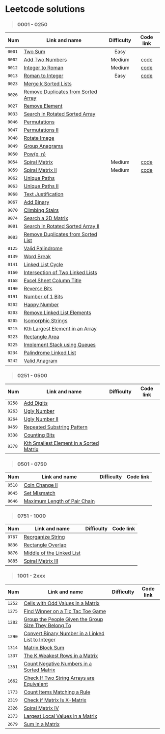 # Leetcode solutions

> ### 0001 - 0250
 Num | Link and name | Difficulty | Code link
 --- | --- | :---: | :---:
`0001` | [Two Sum](https://leetcode.com/problems/two-sum/) | Easy |
`0002` | [Add Two Numbers](https://leetcode.com/problems/add-two-numbers/) | Medium | [code](https://github.com/Gh0stikLab/Leetcode/blob/main/0001%20-%200250/0002.py)
`0012` | [Integer to Roman](https://leetcode.com/problems/integer-to-roman/) | Medium | [code](https://github.com/Gh0stikLab/Leetcode/blob/main/0001%20-%200250/0012.py)
`0013` | [Roman to Integer](https://leetcode.com/problems/roman-to-integer/) | Easy | [code](https://github.com/Gh0stikLab/Leetcode/blob/main/0001%20-%200250/0013.py)
`0023` | [Merge k Sorted Lists](https://leetcode.com/problems/merge-k-sorted-lists/) |
`0026` | [Remove Duplicates from Sorted Array](https://leetcode.com/problems/remove-duplicates-from-sorted-array/)
`0027` | [Remove Element](https://leetcode.com/problems/remove-element/) |
`0033` | [Search in Rotated Sorted Array](https://leetcode.com/problems/search-in-rotated-sorted-array/) |
`0046` | [Permutations](https://leetcode.com/problems/permutations/) |
`0047` | [Permutations II](https://leetcode.com/problems/permutations-ii/) |
`0048` | [Rotate Image](https://leetcode.com/problems/rotate-image/) |
`0049` | [Group Anagrams](https://leetcode.com/problems/group-anagrams/) |
`0050` | [Pow(x, n)](https://leetcode.com/problems/powx-n/)
`0054` | [Spiral Matrix](https://leetcode.com/problems/spiral-matrix/) | Medium | [code](https://github.com/Gh0stikLab/Leetcode/blob/main/0001%20-%200250/0054.py)
`0059` | [Spiral Matrix II](https://leetcode.com/problems/spiral-matrix-ii/) | Medium | [code](https://github.com/Gh0stikLab/Leetcode/blob/main/0001%20-%200250/0059.py)
`0062` | [Unique Paths](https://leetcode.com/problems/unique-paths/)
`0063` | [Unique Paths II](https://leetcode.com/problems/unique-paths-ii/)
`0068` | [Text Justification](https://leetcode.com/problems/text-justification/)
`0067` | [Add Binary](https://leetcode.com/problems/add-binary/)
`0070` | [Climbing Stairs](https://leetcode.com/problems/climbing-stairs/)
`0074` | [Search a 2D Matrix](https://leetcode.com/problems/search-a-2d-matrix/)
`0081` | [Search in Rotated Sorted Array II](https://leetcode.com/problems/search-in-rotated-sorted-array-ii/)
`0083` | [Remove Duplicates from Sorted List](https://leetcode.com/problems/remove-duplicates-from-sorted-list/)
`0125` | [Valid Palindrome](https://leetcode.com/problems/valid-palindrome/)
`0139` | [Word Break](https://leetcode.com/problems/word-break/)
`0141` | [Linked List Cycle](https://leetcode.com/problems/linked-list-cycle/)
`0160` | [Intersection of Two Linked Lists](https://leetcode.com/problems/intersection-of-two-linked-lists/)
`0168` | [Excel Sheet Column Title](https://leetcode.com/problems/excel-sheet-column-title/)
`0190` | [Reverse Bits](https://leetcode.com/problems/reverse-bits/)
`0191` | [Number of 1 Bits](https://leetcode.com/problems/number-of-1-bits/)
`0202` | [Happy Number](https://leetcode.com/problems/happy-number/)
`0203` | [Remove Linked List Elements](https://leetcode.com/problems/remove-linked-list-elements/)
`0205` | [Isomorphic Strings](https://leetcode.com/problems/isomorphic-strings/)
`0215` | [Kth Largest Element in an Array](https://leetcode.com/problems/kth-largest-element-in-an-array/)
`0223` | [Rectangle Area](https://leetcode.com/problems/rectangle-area/)
`0225` | [Implement Stack using Queues](https://leetcode.com/problems/implement-stack-using-queues/)
`0234` | [Palindrome Linked List](https://leetcode.com/problems/palindrome-linked-list/)
`0242` | [Valid Anagram](https://leetcode.com/problems/valid-anagram/)

> ### 0251 - 0500
 Num | Link and name | Difficulty | Code link
 --- | --- | :---: | :---:
`0258` | [Add Digits](https://leetcode.com/problems/add-digits/)
`0263` | [Ugly Number](https://leetcode.com/problems/ugly-number/)
`0264` | [Ugly Number II](https://leetcode.com/problems/ugly-number-ii/)
`0459` | [Repeated Substring Pattern](https://leetcode.com/problems/repeated-substring-pattern/)
`0338` | [Counting Bits](https://leetcode.com/problems/counting-bits/)
`0378` | [Kth Smallest Element in a Sorted Matrix](https://leetcode.com/problems/kth-smallest-element-in-a-sorted-matrix/)

> ### 0501 - 0750
 Num | Link and name | Difficulty | Code link
 --- | --- | :---: | :---:
`0518` | [Coin Change II](https://leetcode.com/problems/coin-change-ii/)
`0645` | [Set Mismatch](https://leetcode.com/problems/set-mismatch/)
`0646` | [Maximum Length of Pair Chain](https://leetcode.com/problems/maximum-length-of-pair-chain/)

> ### 0751 - 1000
 Num | Link and name | Difficulty | Code link
 --- | --- | :---: | :---:
`0767` | [Reorganize String](https://leetcode.com/problems/reorganize-string/)
`0836` | [Rectangle Overlap](https://leetcode.com/problems/rectangle-overlap/)
`0876` | [Middle of the Linked List](https://leetcode.com/problems/middle-of-the-linked-list/)
`0885` | [Spiral Matrix III](https://leetcode.com/problems/spiral-matrix-iii/)


> ### 1001 - 2xxx
 Num | Link and name | Difficulty | Code link
 --- | --- | :---: | :---:
`1252` | [Cells with Odd Values in a Matrix](https://leetcode.com/problems/cells-with-odd-values-in-a-matrix/)
`1275` | [Find Winner on a Tic Tac Toe Game](https://leetcode.com/problems/find-winner-on-a-tic-tac-toe-game/)
`1282` | [Group the People Given the Group Size They Belong To](https://leetcode.com/problems/group-the-people-given-the-group-size-they-belong-to/)
`1290` | [Convert Binary Number in a Linked List to Integer](https://leetcode.com/problems/convert-binary-number-in-a-linked-list-to-integer/)
`1314` | [Matrix Block Sum](https://leetcode.com/problems/matrix-block-sum/)
`1337` | [The K Weakest Rows in a Matrix](https://leetcode.com/problems/the-k-weakest-rows-in-a-matrix/)
`1351` | [Count Negative Numbers in a Sorted Matrix](https://leetcode.com/problems/count-negative-numbers-in-a-sorted-matrix/)
`1662` | [Check If Two String Arrays are Equivalent](https://leetcode.com/problems/check-if-two-string-arrays-are-equivalent/)
`1773` | [Count Items Matching a Rule](https://leetcode.com/problems/count-items-matching-a-rule/)
`2319` | [Check if Matrix Is X-Matrix](https://leetcode.com/problems/check-if-matrix-is-x-matrix/)
`2326` | [Spiral Matrix IV](https://leetcode.com/problems/spiral-matrix-iv/)
`2373` | [Largest Local Values in a Matrix](https://leetcode.com/problems/largest-local-values-in-a-matrix/)
`2679` | [Sum in a Matrix](https://leetcode.com/problems/sum-in-a-matrix/)
